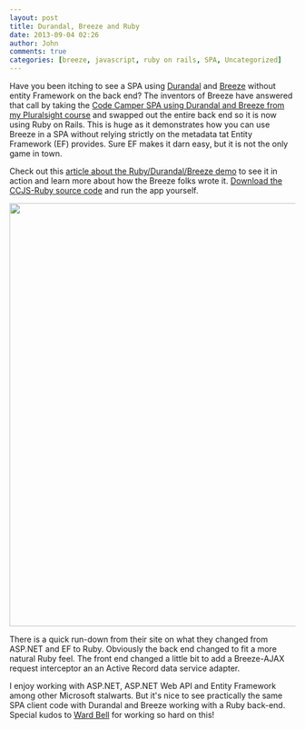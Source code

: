 ```yaml
---
layout: post
title: Durandal, Breeze and Ruby
date: 2013-09-04 02:26
author: John
comments: true
categories: [breeze, javascript, ruby on rails, SPA, Uncategorized]
---
```

Have you been itching to see a SPA using <a href="http://www.durandaljs.com" target="_blank">Durandal</a> and <a href="http://www.breezejs.com" target="_blank">Breeze</a> without entity Framework on the back end? The inventors of Breeze have answered that call by taking the <a href="http://jpapa.me/spajsps" target="_blank">Code Camper SPA using Durandal and Breeze from my Pluralsight course</a> and swapped out the entire back end so it is now using Ruby on Rails. This is huge as it demonstrates how you can use Breeze in a SPA without relying strictly on the metadata tat Entity Framework (EF) provides. Sure EF makes it darn easy, but it is not the only game in town. 

Check out this <a href="http://www.breezejs.com/samples/intro-spa-ruby" target="_blank">article about the Ruby/Durandal/Breeze demo</a> to see it in action and learn more about how the Breeze folks wrote it. <a href="https://github.com/IdeaBlade/Breeze/tree/master/Samples/CCJS-Ruby" target="_blank">Download the CCJS-Ruby source code</a> and run the app yourself.

<a href="http://www.breezejs.com/samples/intro-spa-ruby" target="_blank"><img src="http://www.breezejs.com//sites/all/images/ruby/sessions.png" width="610" height="745" class="alignleft" /></a>

There is a quick run-down from their site on what they changed from ASP.NET and EF to Ruby. Obviously the back end changed to fit a more natural Ruby feel. The front end changed a little bit to add a Breeze-AJAX request interceptor an an Active Record data service adapter.

I enjoy working with ASP.NET, ASP.NET Web API and Entity Framework among other Microsoft stalwarts. But it's nice to see practically the same SPA client code with Durandal and Breeze working with  a Ruby back-end. Special kudos to <a href="http://twitter.com/wardbell" target="_blank">Ward Bell</a> for working so hard on this!
